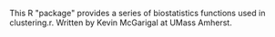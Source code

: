 This R "package" provides a series of biostatistics functions used in clustering.r. Written by Kevin McGarigal at UMass Amherst.
